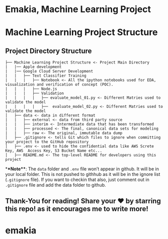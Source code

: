 # Emakia, Machine Learning Project

# Machine Learning Project Structure

## Project Directory Structure

```
├── Machine Learning Project Structure <- Project Main Directory
|   |── Apple development
|   |── Google Cloud Server Development
|   |   ├── Text Classifier Training
|   |   |   ├── Notebook <- All the ipython notebooks used for EDA, visualization and verification of concept (POC).
|   |   |   ├── Node.js
|   |   |   ├── Validation
|   |   |   |   ├── evaluate_model_01.py <- Different Matries used to validate the model
|   |   |   |   ├──  evaluate_model_02.py <- Different Matries used to validate the model
│   ├── data <- data in different format
|   |   ├── external <- data from third party source
|   |   ├── interim <- Intermediate data that has been transformed
|   |   ├── processed <- The final, canonical data sets for modeling
|   |   ├── raw <- The original, immutable data dump
│   ├── .gitignore <- tells Git which files to ignore when committing your project to the GitHub repository
│   ├── .env <- used to hide the confidential data like AWS Screte Key, AWS  Access Key, S3 Bucket Name etc...
│   ├── README.md <- The top-level README for developers using this project
```

\***\*Note\*\***: The `data` folder and `.env` file won’t appear in github. It will be in your local folder. This is not pushed to githhub as it will be in the ignore list (`.gitignore` file). If you want to checkin that also, just comment out in `.gitignore` file and add the data folder to github.

## Thank-You for reading! Share your ❤️ by starring this repo! as it encourages me to write more!

# emakia
